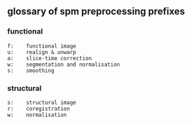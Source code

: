 ## glossary of spm preprocessing prefixes

### functional
```
f:    functional image   
u:    realign & unwarp  
a:    slice-time correction   
w:    segmentation and normalisation
s:    smoothing
```
### structural
```
s:    structural image
r:    coregistration
w:    normalisation
```
